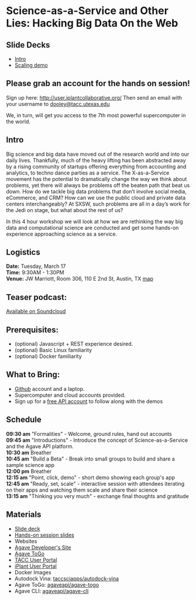 # Science-as-a-Service and Other Lies: Hacking Big Data On the Web

## Slide Decks

* [Intro](https://docs.google.com/a/tacc.utexas.edu/presentation/d/1l4PQDy_-AqoacVIX_a6zwjsy5x8EfDmapCTzHZqK0tU)
* [Scaling demo](https://docs.google.com/presentation/d/13yqbi8U8l9QLs72-B-fRxIlhov_UtVlOQ14_EzvT4Fw/edit?usp=sharing)

## Please grab an account for the hands on session!

Sign up here: http://user.iplantcollaborative.org/
Then send an email with your username to dooley@tacc.utexas.edu

We, in turn, will get you access to the 7th most powerful supercomputer in the world.

## Intro

Big science and big data have moved out of the research world and into our daily lives. Thankfully, much of the heavy lifting has been abstracted away by a rising community of startups offering everything from accounting and analytics, to techno dance parties as a service. The X-as-a-Service movement has the potential to dramatically change the way we think about problems, yet there will always be problems off the beaten path that beat us down. How do we tackle big data problems that don’t involve social media, eCommerce, and CRM? How can we use the public cloud and private data centers interchangeably? At SXSW, such problems are all in a day’s work for the Jedi on stage, but what about the rest of us?

In this 4 hour workshop we will look at how we are rethinking the way big data and computational science are conducted and get some hands-on experience approaching science as a service.

## Logistics
**Date:** Tuesday, March 17  
**Time:** 9:30AM - 1:30PM  
**Venue:** JW Marriott, Room 306, 110 E 2nd St, Austin, TX  [map](https://www.google.com/maps?q=JW+Marriott,+Room+306,+110+E+2nd+St,+Austin,+TX&es_sm=91&um=1&ie=UTF-8&sa=X&ei=4wkHVYiyLMPEggTs8YO4CA&ved=0CAcQ_AUoAQ)

## Teaser podcast:
[Available on Soundcloud](https://soundcloud.com/usetacc/swswi-2015-podcast-science-as-a-service-and-other-lies)

## Prerequisites:
* (optional) Javascript + REST experience desired.  
* (optional) Basic Linux familiarity
* (optional) Docker familiarity

## What to Bring:
* [Github](http://github.com) account and a laptop.
* Supercomputer and cloud accounts provided.
* Sign up for a [free API account](http://user.iplantcollaborative.org) to follow along with the demos

## Schedule

**09:30 am** "Formalities" - Welcome, ground rules, hand out accounts  
**09:45 am** "Introductions" - Introduce the concept of Science-as-a-Service and the Agave API platform.  
**10:30 am** Breather  
**10:45 am** "Build a Beta" - Break into small groups to build and share a sample science app  
**12:00 pm** Breather  
**12:15 am** "Point, click, demo" - short demo showing each group's app  
**12:45 am** "Ready, set, scale" - interactive session with attendees iterating on their apps and watching them scale and share their science  
**13:15 am** "Thinking you very much" - exchange final thoughts and gratitude  

## Materials
* [Slide deck](https://docs.google.com/presentation/d/1l4PQDy_-AqoacVIX_a6zwjsy5x8EfDmapCTzHZqK0tU)
* [Hands-on session slides](https://docs.google.com/presentation/d/13yqbi8U8l9QLs72-B-fRxIlhov_UtVlOQ14_EzvT4Fw)
* Websites
 * [Agave Developer's Site](http://preview.agaveapi.co)
 * [Agave ToGo](http://bit.ly/agave-togo)
 * [TACC User Portal](http://portal.tacc.utexas.edu)
 * [iPlant User Portal](http://user.iplantcollaborative.org)  
* Docker Images  
 * Autodock Vina: [taccsciapps/autodock-vina](https://registry.hub.docker.com/u/taccsciapps/autodock-vina/)  
 * Agave ToGo: [agaveapi/agave-togo](https://bitbucket.org/deardooley/agave-gateway-dna)
 * Agave CLI: [agaveapi/agave-cli](https://bitbucket.org/taccaci/foundation-cli)
